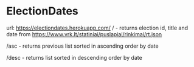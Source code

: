 # ElectionDates
url: https://electiondates.herokuapp.com/
/ - returns election id, title and date from https://www.vrk.lt/statiniai/puslapiai/rinkimai/rt.json

/asc - returns previous list sorted in ascending order by date

/desc - returns list sorted in descending order by date

